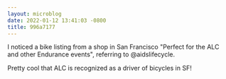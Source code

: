 ```yaml
---
layout: microblog
date: 2022-01-12 13:41:03 -0800
title: 996a7177
---
```

I noticed a bike listing from a shop in San Francisco "Perfect for the ALC and other Endurance events", referring to @aidslifecycle.

Pretty cool that ALC is recognized as a driver of bicycles in SF!
